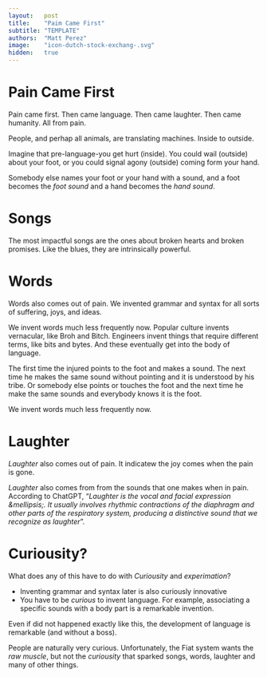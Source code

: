 ```yaml
---
layout:   post
title:    "Paim Came First"
subtitle: "TEMPLATE"
authors:  "Matt Perez"
image:    "icon-dutch-stock-exchang-.svg"
hidden:   true
---
```


<div style='display:none; '>
 <p>Pain came first, thn came humanity</p>
</div>

<h1>Pain Came First</h1>
 <p>Pain came first. Then came language. Then came laughter. Then came humanity. All from pain.</p>

 <p>People, and perhap all animals, are translating machines. Inside to outside.</p>

 <p>Imagine that pre-language-you get hurt (inside). You could wail (outside) about your foot, or you could signal agony (outside) coming form your hand.</p>

 <p>Somebody else names your foot or your hand with a sound, and a foot becomes the <em>foot sound</em> and a hand becomes the <em>hand sound</em>.</p>

<h1>Songs</h1>
 <p>The most impactful songs are the ones about broken hearts and broken promises. Like the blues, they are intrinsically powerful.</p>

<h1>Words</h1>
 <p>Words also comes out of pain. We invented grammar and syntax for all sorts of suffering, joys, and ideas.</p>

 <p>We invent words much less frequently now. Popular culture invents vernacular, like Broh and Bitch. Engineers invent things that require different terms, like bits and bytes. And these eventually get into the body of language.</p>

 <p>The first time the injured points to the foot and makes a sound. The next time he makes the same sound without pointing and it is understood by his tribe. Or somebody else points or touches the foot and the next time he make the same sounds and everybody knows it is the foot.</p>
 
 <p>We invent words much less frequently now.</p>

<h1>Laughter</h1>
 <p><em>Laughter</em> also comes out of pain. It indicatew the joy comes when the pain is gone.</p>

 <p><em>Laughter</em> also comes from from the sounds that one makes when in pain. According to ChatGPT, &ldquo;<em>Laughter is the vocal and facial expression &mellipsis;. It usually involves rhythmic contractions of the diaphragm and other parts of the respiratory system, producing a distinctive sound that we recognize as laughter</em>&rdquo;.</p>

<h1>Curiousity?</h1>
 <p>What does any of this have to do with <em>Curiousity</em> and <em>experimation</em>?</p>
 <p>
  <ul>
   <li>Inventing grammar and syntax later is also curiously innovative</li>
   <li>You have to be <em>curious</em> to invent language. For example, associating a specific sounds with a body part is a remarkable invention.</li>
  </ul>

 <p>Even if did not happened exactly like this, the development of language is remarkable (and without a boss).</p>

 <p>People are naturally very curious. Unfortunately, the Fiat system wants the <em>raw muscle</em>, but not the <em>curiousity</em> that sparked songs, words, laughter and many of other things.</p>
